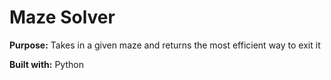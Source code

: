 <h1>Maze Solver</h1>
<p><b>Purpose:</b> Takes in a given maze and returns the most efficient way to exit it</p>
<p><b>Built with:</b> Python</p>